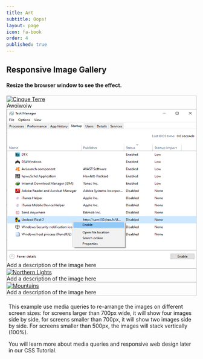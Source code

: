 ```yaml
---
title: Art
subtitle: Oops!
layout: page
icon: fa-book
order: 4
published: true
---
```

<html>
<head>
<style>
div.gallery {
  border: 1px solid #ccc;
}

div.gallery:hover {
  border: 1px solid #777;
}

div.gallery img {
  width: 100%;
  height: auto;
}

div.desc {
  padding: 15px;
  text-align: center;
}

* {
  box-sizing: border-box;
}

.responsive {
  padding: 0 6px;
  float: left;
  width: 24.99999%;
}

@media only screen and (max-width: 700px) {
  .responsive {
    width: 49.99999%;
    margin: 6px 0;
  }
}

@media only screen and (max-width: 500px) {
  .responsive {
    width: 100%;
  }
}

.clearfix:after {
  content: "";
  display: table;
  clear: both;
}
</style>
</head>
<body>

<h2>Responsive Image Gallery</h2>
<h4>Resize the browser window to see the effect.</h4>

<div class="responsive">
  <div class="gallery">
    <a target="_blank" href="img_5terre.jpg">
      <img src="img_5terre.jpg" alt="Cinque Terre" width="600" height="400">
    </a>
    <div class="desc">Awoiwoiw</div>
  </div>
</div>


<div class="responsive">
  <div class="gallery">
    <a target="_blank" href="taskmanager.png">
      <img src="assets/images/taskmanager.png" alt="Forest" width="600" height="400">
    </a>
    <div class="desc">Add a description of the image here</div>
  </div>
</div>

<div class="responsive">
  <div class="gallery">
    <a target="_blank" href="img_lights.jpg">
      <img src="img_lights.jpg" alt="Northern Lights" width="600" height="400">
    </a>
    <div class="desc">Add a description of the image here</div>
  </div>
</div>

<div class="responsive">
  <div class="gallery">
    <a target="_blank" href="img_mountains.jpg">
      <img src="img_mountains.jpg" alt="Mountains" width="600" height="400">
    </a>
    <div class="desc">Add a description of the image here</div>
  </div>
</div>

<div class="clearfix"></div>

<div style="padding:6px;">
  <p>This example use media queries to re-arrange the images on different screen sizes: for screens larger than 700px wide, it will show four images side by side, for screens smaller than 700px, it will show two images side by side. For screens smaller than 500px, the images will stack vertically (100%).</p>
  <p>You will learn more about media queries and responsive web design later in our CSS Tutorial.</p>
</div>
  
</body>
</html>
